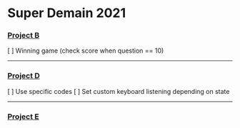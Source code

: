 # Super Demain 2021


### [Project B](project-b/)
[ ] Winning game (check score when question == 10)


-----


### [Project D](project-d/)
[ ] Use specific codes
[ ] Set custom keyboard listening depending on state


-----


### [Project E](project-e/)
